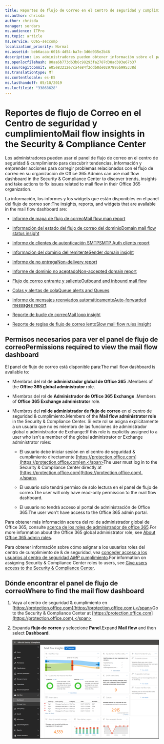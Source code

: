 ```yaml
---
title: Reportes de flujo de Correo en el Centro de seguridad y cumplimiento
ms.author: chrisda
author: chrisda
manager: serdars
ms.audience: ITPro
ms.topic: article
ms.service: O365-seccomp
localization_priority: Normal
ms.assetid: beb6acaa-6016-4d54-ba7e-3d6d035e2b46
description: Los administradores pueden obtener información sobre el panel del flujo de correo en el centro de seguridad & cumplimiento.
ms.openlocfilehash: 80aa6b773d63b6c98293fa2787d38ad393e67b37
ms.sourcegitcommit: e05e83212e7ca4e84f2ddb0de0297895b995338d
ms.translationtype: MT
ms.contentlocale: es-ES
ms.lasthandoff: 05/10/2019
ms.locfileid: "33868628"
---
```

# <a name="mail-flow-insights-in-the-security--compliance-center"></a><span data-ttu-id="aa266-103">Reportes de flujo de Correo en el Centro de seguridad y cumplimiento</span><span class="sxs-lookup"><span data-stu-id="aa266-103">Mail flow insights in the Security & Compliance Center</span></span>

<span data-ttu-id="aa266-104">Los administradores pueden usar el panel de flujo de correo en el centro de seguridad & cumplimiento para descubrir tendencias, información y emprender acciones para corregir problemas relacionados con el flujo de correo en su organización de Office 365.</span><span class="sxs-lookup"><span data-stu-id="aa266-104">Admins can use mail flow dashboard in the Security & Compliance Center to discover trends, insights and take actions to fix issues related to mail flow in their Office 365 organization.</span></span>

<span data-ttu-id="aa266-105">La información, los informes y los widgets que están disponibles en el panel del flujo de correo son:</span><span class="sxs-lookup"><span data-stu-id="aa266-105">The insights, reports, and widgets that are available in the mail flow dashboard are:</span></span>

- [<span data-ttu-id="aa266-106">Informe de mapa de flujo de correo</span><span class="sxs-lookup"><span data-stu-id="aa266-106">Mail flow map report</span></span>](mfi-mail-flow-map-report.md)

- [<span data-ttu-id="aa266-107">Información del estado del flujo de correo del dominio</span><span class="sxs-lookup"><span data-stu-id="aa266-107">Domain mail flow status insight</span></span>](mfi-domain-mail-flow-status-insight.md)

- [<span data-ttu-id="aa266-108">Informe de clientes de autenticación SMTP</span><span class="sxs-lookup"><span data-stu-id="aa266-108">SMTP Auth clients report</span></span>](mfi-smtp-auth-clients-report.md)

- [<span data-ttu-id="aa266-109">Información del dominio del remitente</span><span class="sxs-lookup"><span data-stu-id="aa266-109">Sender domain insight</span></span>](mfi-sender-domain-insight.md)

- [<span data-ttu-id="aa266-110">Informe de no entrega</span><span class="sxs-lookup"><span data-stu-id="aa266-110">Non-delivery report</span></span>](mfi-non-delivery-report.md)

- [<span data-ttu-id="aa266-111">Informe de dominio no aceptado</span><span class="sxs-lookup"><span data-stu-id="aa266-111">Non-accepted domain report</span></span>](mfi-non-accepted-domain-report.md)

- [<span data-ttu-id="aa266-112">Flujo de correo entrante y saliente</span><span class="sxs-lookup"><span data-stu-id="aa266-112">Outbound and inbound mail flow</span></span>](mfi-outbound-and-inbound-mail-flow.md)

- [<span data-ttu-id="aa266-113">Colas y alertas de cola</span><span class="sxs-lookup"><span data-stu-id="aa266-113">Queue alerts and Queues</span></span>](mfi-queue-alerts-and-queues.md)

- [<span data-ttu-id="aa266-114">Informe de mensajes reenviados automáticamente</span><span class="sxs-lookup"><span data-stu-id="aa266-114">Auto-forwarded messages report</span></span>](mfi-auto-forwarded-messages-report.md)

- [<span data-ttu-id="aa266-115">Reporte de bucle de correo</span><span class="sxs-lookup"><span data-stu-id="aa266-115">Mail loop insight</span></span>](mfi-mail-loop-insight.md)

- [<span data-ttu-id="aa266-116">Reporte de reglas de flujo de correo lento</span><span class="sxs-lookup"><span data-stu-id="aa266-116">Slow mail flow rules insight</span></span>](mfi-slow-mail-flow-rules-insight.md)

## <a name="permissions-required-to-view-the-mail-flow-dashboard"></a><span data-ttu-id="aa266-117">Permisos necesarios para ver el panel de flujo de correo</span><span class="sxs-lookup"><span data-stu-id="aa266-117">Permissions required to view the mail flow dashboard</span></span>

<span data-ttu-id="aa266-118">El panel de flujo de correo está disponible para:</span><span class="sxs-lookup"><span data-stu-id="aa266-118">The mail flow dashboard is available to:</span></span>

- <span data-ttu-id="aa266-119">Miembros del rol de **administrador global de Office 365** .</span><span class="sxs-lookup"><span data-stu-id="aa266-119">Members of the **Office 365 global administrator** role.</span></span>

- <span data-ttu-id="aa266-120">Miembros del rol de **Administrador de Office 365 Exchange** .</span><span class="sxs-lookup"><span data-stu-id="aa266-120">Members of **Office 365 Exchange administrator** role.</span></span>

- <span data-ttu-id="aa266-121">Miembros del **rol de administrador de flujo de correo** en el centro de seguridad & cumplimiento.</span><span class="sxs-lookup"><span data-stu-id="aa266-121">Members of the **Mail flow administrator role** in the Security & Compliance Center.</span></span> <span data-ttu-id="aa266-122">Si este rol se asigna explícitamente a un usuario que no es miembro de las funciones de administrador global o administrador de Exchange:</span><span class="sxs-lookup"><span data-stu-id="aa266-122">If this role is explicitly assigned to a user who isn't a member of the global administrator or Exchange administrator roles:</span></span>

  - <span data-ttu-id="aa266-123">El usuario debe iniciar sesión en el centro de seguridad & cumplimiento directamente [https://protection.office.com](https://protection.office.com)en.</span><span class="sxs-lookup"><span data-stu-id="aa266-123">The user must log in to the Security & Compliance Center directly at [https://protection.office.com](https://protection.office.com).</span></span>

  - <span data-ttu-id="aa266-124">El usuario solo tendrá permiso de solo lectura en el panel de flujo de correo.</span><span class="sxs-lookup"><span data-stu-id="aa266-124">The user will only have read-only permission to the mail flow dashboard.</span></span>

  - <span data-ttu-id="aa266-125">El usuario no tendrá acceso al portal de administración de Office 365.</span><span class="sxs-lookup"><span data-stu-id="aa266-125">The user won't have access to the Office 365 admin portal.</span></span>

<span data-ttu-id="aa266-126">Para obtener más información acerca del rol de administrador global de Office 365, consulte [acerca de los roles de administrador de office 365](https://docs.microsoft.com/office365/admin/add-users/about-admin-roles).</span><span class="sxs-lookup"><span data-stu-id="aa266-126">For more information about the Office 365 global administrator role, see [About Office 365 admin roles](https://docs.microsoft.com/office365/admin/add-users/about-admin-roles).</span></span>

<span data-ttu-id="aa266-127">Para obtener información sobre cómo asignar a los usuarios roles del centro de cumplimiento de & de seguridad, vea [conceder acceso a los usuarios al centro de seguridad _AMP_ cumplimiento](https://docs.microsoft.com/office365/securitycompliance/grant-access-to-the-security-and-compliance-center).</span><span class="sxs-lookup"><span data-stu-id="aa266-127">For information on assigning Security & Compliance Center roles to users, see [Give users access to the Security & Compliance Center](https://docs.microsoft.com/office365/securitycompliance/grant-access-to-the-security-and-compliance-center).</span></span>

## <a name="where-to-find-the-mail-flow-dashboard"></a><span data-ttu-id="aa266-128">Dónde encontrar el panel de flujo de correo</span><span class="sxs-lookup"><span data-stu-id="aa266-128">Where to find the mail flow dashboard</span></span>

1. <span data-ttu-id="aa266-129">Vaya al centro de seguridad & cumplimiento en [https://protection.office.com](https://protection.office.com).</span><span class="sxs-lookup"><span data-stu-id="aa266-129">Go to the Security & Compliance Center at [https://protection.office.com](https://protection.office.com).</span></span>

2. <span data-ttu-id="aa266-130">Expanda **flujo de correo** y seleccione **Panel**.</span><span class="sxs-lookup"><span data-stu-id="aa266-130">Expand **Mail flow** and then select **Dashboard**.</span></span>

   ![Panel flujo de correo en el centro de seguridad & cumplimiento de Office 365](media/mail-flow-dashboard-v2.png)

